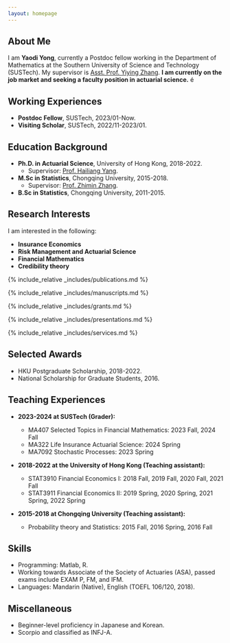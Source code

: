 ```yaml
---
layout: homepage
---
```


## About Me

I am **Yaodi Yong**, currently a Postdoc fellow working in the Department of Mathematics at the Southern University of Science and Technology (SUSTech). My supervisor is <a href="https://sites.google.com/site/yiyingzhang16/home/">Asst. Prof. Yiying Zhang</a>. **I am currently on the job market and seeking a faculty position in actuarial science.** é


## Working Experiences
- **Postdoc Fellow**, SUSTech, 2023/01-Now.
- **Visiting Scholar**, SUSTech, 2022/11-2023/01.

## Education Background
- **Ph.D. in Actuarial Science**, University of Hong Kong, 2018-2022.
  - Supervisor: <a href="https://scholar.xjtlu.edu.cn/en/persons/HailiangYang/">Prof. Hailiang Yang</a>.
- **M.Sc in Statistics**, Chongqing University, 2015-2018.
  - Supervisor: <a href="https://sci.cqu.edu.cn/info/1270/4432.htm/">Prof. Zhimin Zhang</a>.
- **B.Sc in Statistics**, Chongqing University, 2011-2015.  

## Research Interests
I am interested in the following:
- **Insurance Economics**
- **Risk Management and Actuarial Science**
- **Financial Mathematics**
- **Credibility theory**

{% include_relative _includes/publications.md %}

{% include_relative _includes/manuscripts.md %}

{% include_relative _includes/grants.md %}

{% include_relative _includes/presentations.md %}

{% include_relative _includes/services.md %}

## Selected Awards
- HKU Postgraduate Scholarship, 2018-2022.
- National Scholarship for Graduate Students, 2016.

## Teaching Experiences
- **2023-2024 at SUSTech (Grader):**
  - MA407 Selected Topics in Financial Mathematics: 2023 Fall, 2024 Fall
  - MA322 Life Insurance Actuarial Science: 2024 Spring
  - MA7092 Stochastic Processes: 2023 Spring
        
- **2018-2022 at the University of Hong Kong (Teaching assistant):**
  - STAT3910 Financial Economics I: 2018 Fall, 2019 Fall, 2020 Fall, 2021 Fall
  - STAT3911 Financial Economics II: 2019 Spring, 2020 Spring, 2021 Spring, 2022 Spring
- **2015-2018 at Chongqing University (Teaching assistant):**
  - Probability theory and Statistics: 2015 Fall, 2016 Spring, 2016 Fall

## Skills
- Programming: Matlab, R.
- Working towards Associate of the Society of Actuaries (ASA), passed exams include EXAM P, FM, and IFM.
- Languages: Mandarin (Native), English (TOEFL 106/120, 2018).

## Miscellaneous
- Beginner-level proficiency in Japanese and Korean.
- Scorpio and classified as INFJ-A.
